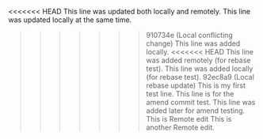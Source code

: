 <<<<<<< HEAD
This line was updated both locally and remotely.
This line was updated locally at the same time.
>>>>>>> 910734e (Local conflicting change)
This line was added locally.
<<<<<<< HEAD
This line was added remotely (for rebase test).
This line was added locally (for rebase test).
>>>>>>> 92ec8a9 (Local rebase update)
This is my first test line.
This line is for the amend commit test.
This line was added later for amend testing.
This is Remote edit
This is another Remote edit.
